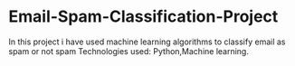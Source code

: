 # Email-Spam-Classification-Project
In this project i have used machine learning algorithms to classify email as spam or not spam
Technologies used: Python,Machine learning.
